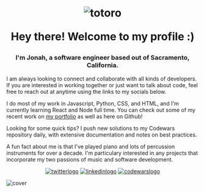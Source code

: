
<h1 align="center">
  
![totoro](https://user-images.githubusercontent.com/102780010/165196503-71010a9a-b5ad-4de6-8ff9-439fcc4a86c5.gif)
 
   Hey there! Welcome to my profile :)
</h1>
<h3 align="center">I'm Jonah, a software engineer based out of Sacramento, California.</h3>

<p>I am always looking to connect and collaborate with all kinds of developers. If you are interested in working together or just want to talk about code, feel free to reach out at anytime using the links to my socials below. </p>
<p>I do most of my work in Javascript, Python, CSS, and HTML, and I'm currently learning React and Node full time. You can check out some of my recent work on <a href="https://devbyjonah.netlify.app">my portfolio</a> as well as here on Github!</p>
<p>Looking for some quick tips? I push new solutions to my Codewars repository daily, with extensive documentation and notes on best practices.</p>
<p>A fun fact about me is that I've played piano and lots of percussion instruments for over a decade. I'm particulary interested in any projects that incorporate my two passions of music and software development.</p>


<div align="center">

[![twitterlogo](https://user-images.githubusercontent.com/102780010/165202150-9b2c8d6c-900f-46b0-a277-c354d125d861.png)][1] [![linkedinlogo](https://user-images.githubusercontent.com/102780010/165202391-819d7e6c-f7cd-4d9a-b1cd-ed125ee28264.png)][2] [![codewarslogo](https://user-images.githubusercontent.com/102780010/165202828-603a5375-491d-4163-b42b-e617259ca71f.png)][3]
  
</div>

[1]: http://www.twitter.com/devbyjonah
[2]: https://www.linkedin.com/in/devbyjonah
[3]: https://www.codewars.com/users/devbyjonah

![cover](https://user-images.githubusercontent.com/102780010/165241581-78a224a2-0a8f-4dfa-98ad-87624361df29.png)
